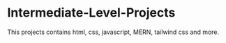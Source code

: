 # Intermediate-Level-Projects
This projects contains html, css, javascript, MERN, tailwind css and more.
